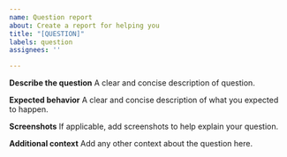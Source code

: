 ```yaml
---
name: Question report
about: Create a report for helping you
title: "[QUESTION]"
labels: question
assignees: ''

---
```


**Describe the question**
A clear and concise description of question.

**Expected behavior**
A clear and concise description of what you expected to happen.

**Screenshots**
If applicable, add screenshots to help explain your question.

**Additional context**
Add any other context about the question here.
